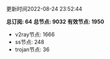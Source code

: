 更新时间2022-08-24 23:52:44

**总订阅: 64**
**总节点: 9032**
**有效节点: 1950**
- v2ray节点: 1666
- ss节点: 248
- trojan节点: 36
